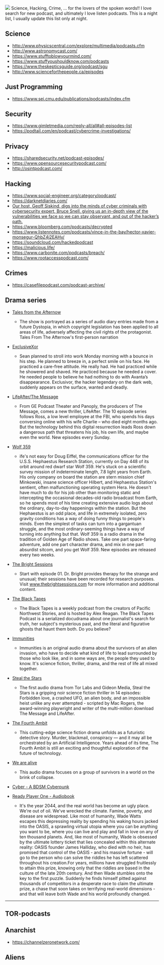![](https://www.socialelephant.nl/wp-content/uploads/2017/12/headset.jpg)
Science, Hacking, Crime, ... for the lovers of the spoken words!!
I love search for new podcast, and ultimately I love listen podcasts. 
This is a night list, I usually update this list only at night. 

## Science 
- http://www.physicscentral.com/explore/multimedia/podcasts.cfm
- http://www.astronomycast.com/
- https://www.stufftoblowyourmind.com/
- https://www.stuffyoushouldknow.com/podcasts
- https://www.theskepticsguide.org/podcast/sgu
- http://www.scienceforthepeople.ca/episodes

## Just Programming
- https://www.sei.cmu.edu/publications/podcasts/index.cfm

## Security
- https://www.gimletmedia.com/reply-all/all#all-episodes-list
- https://podtail.com/en/podcast/cybercrime-investigations/

## Privacy
- https://sharedsecurity.net/podcast-episodes/
- https://www.opensourcesecuritypodcast.com/
- http://osintpodcast.com/

## Hacking
- https://www.social-engineer.org/category/podcast/
- https://darknetdiaries.com/
- [Our host, Geoff Siskind, digs into the minds of cyber criminals with cybersecurity expert, Bruce Snell, giving us an in-depth view of the vulnerabilities we face so we can stay observant, and out of the hacker’s path. ](https://hackablepodcast.com/#/episodes)
- https://www.bloomberg.com/podcasts/decrypted
- https://www.listennotes.com/podcasts/vince-in-the-bay/hector-xavier-monsegur-QhbZ4j2EAHv/
- https://soundcloud.com/hackedpodcast
- https://malicious.life/
- https://www.carbonite.com/podcasts/breach/
- https://www.rootaccesspodcast.com/

## Crimes
- https://casefilepodcast.com/podcast-archive/


## Drama series
- [Tales from the Afternow](http://rantmedia.ca/afternow/episodes.php)
  - The show is portrayed as a series of audio diary entries made from a future Dystopia, in which copyright legislation has been applied to all areas of life, adversely affecting the civil rights of the protagonist. Tales From The Afternow's first-person narration

- [ExclusiveXor](https://exclusivor.com/)
  - Sean planned to stroll into work Monday morning with a bounce in his step. He planned to breeze in, a perfect smile on his face. He practiced a care-free attitude. He really had. He had practiced while he showered and shaved. He practiced because he needed a cover. He needed people to believe he had nothing to do with Avanta’s disappearance. Exclusivor, the hacker legendary on the dark web, suddenly appears on the surface, wanted and deadly. 

- [LifeAfter/The Message](https://itunes.apple.com/us/podcast/lifeafter-the-message/id1045990056?mt=2)
  - From GE Podcast Theater and Panoply, the producers of The Message, comes a new thriller, LifeAfter. The 10 episode series follows Ross, a low level employee at the FBI, who spends his days conversing online with his wife Charlie – who died eight months ago. But the technology behind this digital resurrection leads Ross down a dangerous path that threatens his job, his own life, and maybe even the world. New episodes every Sunday.

- [Wolf 359](https://itunes.apple.com/us/podcast/wolf-359/id909552816?mt=2)
  - ife's not easy for Doug Eiffel, the communications officer for the U.S.S. Hephaestus Research Station, currently on Day 448 of its orbit around red dwarf star Wolf 359. He's stuck on a scientific survey mission of indeterminate length, 7.8 light years from Earth. His only company on board the station are stern mission chief Minkowski, insane science officer Hilbert, and Hephaestus Station's sentient, often malfunctioning operating system Hera. He doesn't have much to do for his job other than monitoring static and intercepting the occasional decades-old radio broadcast from Earth, so he spends most of his time creating extensive audio logs about the ordinary, day-to-day happenings within the station. But the Hephaestus is an odd place, and life in extremely isolated, zero gravity conditions has a way of doing funny things to people's minds. Even the simplest of tasks can turn into a gargantuan struggle, and the most ordinary-seeming things have a way of turning into anything but that. Wolf 359 is a radio drama in the tradition of Golden Age of Radio shows. Take one part space-faring adventure, add one part character drama, and mix in one part absurdist sitcom, and you get Wolf 359. New episodes are released every two weeks.

- [The Bright Sessions](https://itunes.apple.com/us/podcast/the-bright-sessions/id1053268058?mt=2)
  - Start with episode 01. Dr. Bright provides therapy for the strange and unusual; their sessions have been recorded for research purposes. Visit www.thebrightsessions.com for more information and additional content.

- [The Black Tapes](https://itunes.apple.com/us/podcast/the-black-tapes/id997522893?mt=2)
  - The Black Tapes is a weekly podcast from the creators of Pacific Northwest Stories, and is hosted by Alex Reagan. The Black Tapes Podcast is a serialized docudrama about one journalist's search for truth, her subject's mysterious past, and the literal and figurative ghosts that haunt them both. Do you believe?

- [Immunities](https://itunes.apple.com/us/podcast/immunities/id1253518666?mt=2)
  - Immunities is an original audio drama about the survivors of an alien invasion, who have to decide what kind of life to lead surrounded by those who look like, and in some ways are, the people they used to know. It's science fiction, thriller, drama, and the rest of life all mixed together.
  
- [Steal the Stars](https://itunes.apple.com/us/podcast/steal-the-stars/id1259505930?mt=2)
  - The first audio drama from Tor Labs and Gideon Media, Steal the Stars is a gripping noir science fiction thriller in 14 episodes: Forbidden love, a crashed UFO, an alien body, and an impossible heist unlike any ever attempted - scripted by Mac Rogers, the award-winning playwright and writer of the multi-million download The Message and LifeAfter.

- [The Fourth Ambit](https://www.ambitgroup.com/)
  - This cutting-edge science fiction drama unfolds as a futuristic detective story. Murder, blackmail, conspiracy — and it may all be orchestrated by an Artificial Intelligence. Years ahead of its time, The Fourth Ambit is still an exciting and thoughtful exploration of the future of technology.
  
- [We are alive](https://www.stitcher.com/podcast/were-alive-a-zombie-story-of-survival)
    -  This audio drama focuses on a group of survivors in a world on the brink of collapse.
    
- [Cyber - A BDSM Cyberpunk ](https://www.stitcher.com/podcast/cyber-podcast/cyber-a-bdsm-cyberpunk-audio-drama)

- [Ready Player One - Audiobook](https://archive.org/details/ReadyPlayerOne-Audiobook-Unabridged)
  - It's the year 2044, and the real world has become an ugly place. We're out of oil. We've wrecked the climate. Famine, poverty, and disease are widespread. Like most of humanity, Wade Watts escapes this depressing reality by spending his waking hours jacked into the OASIS, a sprawling virtual utopia where you can be anything you want to be, where you can live and play and fall in love on any of ten thousand planets. And, like most of humanity, Wade is obsessed by the ultimate lottery ticket that lies concealed within this alternate reality: OASIS founder James Halliday, who died with no heir, has promised that control of the OASIS - and his massive fortune - will go to the person who can solve the riddles he has left scattered throughout his creation.For years, millions have struggled fruitlessly to attain this prize, knowing only that the riddles are based in the culture of the late 20th century. And then Wade stumbles onto the key to the first puzzle. Suddenly he finds himself pitted against thousands of competitors in a desperate race to claim the ultimate prize, a chase that soon takes on terrifying real-world dimensions - and that will leave both Wade and his world profoundly changed. 

***

## TOR-podcasts


## Anarchist
- https://channelzeronetwork.com/

## Aliens

